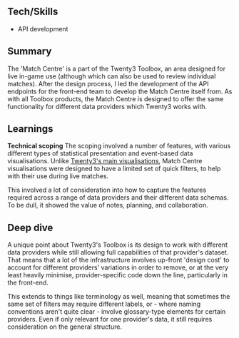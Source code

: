## Tech/Skills

- API development

## Summary

The 'Match Centre' is a part of the Twenty3 Toolbox, an area designed for live in-game use (although which can also be used to review individual matches). After the design process, I led the development of the API endpoints for the front-end team to develop the Match Centre itself from. As with all Toolbox products, the Match Centre is designed to offer the same functionality for different data providers which Twenty3 works with.

## Learnings

**Technical scoping**
The scoping involved a number of features, with various different types of statistical presentation and event-based data visualisations. Unlike [Twenty3's main visualisations](/twenty3-visualisations), Match Centre visualisations were designed to have a limited set of quick filters, to help with their use during live matches.

This involved a lot of consideration into how to capture the features required across a range of data providers and their different data schemas. To be dull, it showed the value of notes, planning, and collaboration.

## Deep dive

A unique point about Twenty3's Toolbox is its design to work with different data providers while still allowing full capabilities of that provider's dataset. That means that a lot of the infrastructure involves up-front 'design cost' to account for different providers' variations in order to remove, or at the very least heavily minimise, provider-specific code down the line, particularly in the front-end.

This extends to things like terminology as well, meaning that sometimes the same set of filters may require different labels, or - where naming conventions aren't quite clear - involve glossary-type elements for certain providers. Even if only relevant for one provider's data, it still requires consideration on the general structure.
